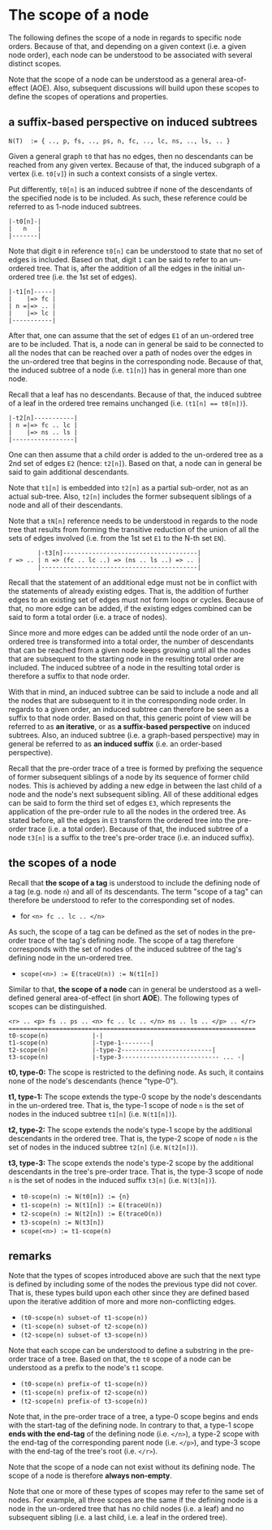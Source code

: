 
<!-- ======================================================================= -->
# The scope of a node

The following defines the scope of a node in regards to specific node orders.
Because of that, and depending on a given context (i.e. a given node order),
each node can be understood to be associated with several distinct scopes.

Note that the scope of a node can be understood as a general area-of-effect
(AOE). Also, subsequent discussions will build upon these scopes to define
the scopes of operations and properties.

<!-- ======================================================================= -->
## a suffix-based perspective on induced subtrees

```
N(T)  := { .., p, fs, .., ps, n, fc, .., lc, ns, .., ls, .. }
```

Given a general graph `t0` that has no edges, then no descendants can be
reached from any given vertex. Because of that, the induced subgraph of
a vertex (i.e. `t0[v]`) in such a context consists of a single vertex.

Put differently, `t0[n]` is an induced subtree if none of the descendants
of the specified node is to be included. As such, these reference could be
referred to as 1-node induced subtrees.

```
|-t0[n]-|
|   n   |
|-------|
```

Note that digit `0` in reference `t0[n]` can be understood to state that
no set of edges is included. Based on that, digit `1` can be said to refer
to an un-ordered tree. That is, after the addition of all the edges in the
initial un-ordered tree (i.e. the 1st set of edges).

```
|-t1[n]-----|
|    |=> fc |
| n =|=> .. |
|    |=> lc |
|-----------|
```

After that, one can assume that the set of edges `E1` of an un-ordered tree
are to be included. That is, a node can in general be said to be connected to
all the nodes that can be reached over a path of nodes over the edges in the
un-ordered tree that begins in the corresponding node. Because of that, the
induced subtree of a node (i.e. `t1[n]`) has in general more than one node.

Recall that a leaf has no descendants. Because of that, the induced subtree
of a leaf in the ordered tree remains unchanged (i.e. `(t1[n] == t0[n])`).

```
|-t2[n]-----------|
| n =|=> fc .. lc |
|    |=> ns .. ls |
|-----------------|
```

One can then assume that a child order is added to the un-ordered tree as a
2nd set of edges `E2` (hence: `t2[n]`). Based on that, a node can in general
be said to gain additional descendants.

Note that `t1[n]` is embedded into `t2[n]` as a partial sub-order, not as an
actual sub-tree. Also, `t2[n]` includes the former subsequent siblings of a
node and all of their descendants.

Note that a `tN[n]` reference needs to be understood in regards to the node
tree that results from forming the transitive reduction of the union of all
the sets of edges involved (i.e. from the 1st set `E1` to the N-th set `EN`).

```
        |-t3[n]-------------------------------------|
r => .. | n => (fc .. lc ..) => (ns .. ls ..) => .. |
        |-------------------------------------------|
```

Recall that the statement of an additional edge must not be in conflict with
the statements of already existing edges. That is, the addition of further
edges to an existing set of edges must not form loops or cycles. Because of
that, no more edge can be added, if the existing edges combined can be said
to form a total order (i.e. a trace of nodes).

Since more and more edges can be added until the node order of an un-ordered
tree is transformed into a total order, the number of descendants that can be
reached from a given node keeps growing until all the nodes that are subsequent
to the starting node in the resulting total order are included. The induced
subtree of a node in the resulting total order is therefore a suffix to that
node order.

With that in mind, an induced subtree can be said to include a node and all
the nodes that are subsequent to it in the corresponding node order. In regards
to a given order, an induced subtree can therefore be seen as a suffix to that
node order. Based on that, this generic point of view will be referred to as
**an iterative**, or as **a suffix-based perspective** on induced subtrees.
Also, an induced subtree (i.e. a graph-based perspective) may in general be
referred to as **an induced suffix** (i.e. an order-based perspective).

Recall that the pre-order trace of a tree is formed by prefixing the sequence
of former subsequent siblings of a node by its sequence of former child nodes.
This is achieved by adding a new edge in between the last child of a node and
the node's next subsequent sibling. All of these additional edges can be said
to form the third set of edges `E3`, which represents the application of the
pre-order rule to all the nodes in the ordered tree. As stated before, all the
edges in `E3` transform the ordered tree into the pre-order trace (i.e. a total
order). Because of that, the induced subtree of a node `t3[n]` is a suffix to
the tree's pre-order trace (i.e. an induced suffix).

<!-- ======================================================================= -->
## the scopes of a node

Recall that **the scope of a tag** is understood to include the defining node
of a tag (e.g. node `n`) and all of its descendants. The term "scope of a tag"
can therefore be understood to refer to the corresponding set of nodes.

* for `<n> fc .. lc .. </n>`

As such, the scope of a tag can be defined as the set of nodes in the pre-order
trace of the tag's defining node. The scope of a tag therefore corresponds with
the set of nodes of the induced subtree of the tag's defining node in the
un-ordered tree.

* `scope(<n>) := E(traceU(n)) := N(t1[n])`

Similar to that, **the scope of a node** can in general be understood as
a well-defined general area-of-effect (in short **AOE**). The following
types of scopes can be distinguished.

```
<r> .. <p> fs .. ps .. <n> fc .. lc .. </n> ns .. ls .. </p> .. </r>
====================================================================
t0-scope(n)            |-|
t1-scope(n)            |-type-1--------|
t2-scope(n)            |-type-2-------------------------|
t3-scope(n)            |-type-3--------------------------- ... -|
```

**t0, type-0:** The scope is restricted to the defining node.
As such, it contains none of the node's descendants (hence "type-0").

**t1, type-1:** The scope extends the type-0 scope by the node's descendants
in the un-ordered tree. That is, the type-1 scope of node `n` is the set of
nodes in the induced subtree `t1[n]` (i.e. `N(t1[n])`).

**t2, type-2:** The scope extends the node's type-1 scope by the additional
descendants in the ordered tree. That is, the type-2 scope of node `n` is
the set of nodes in the induced subtree `t2[n]` (i.e. `N(t2[n])`).

**t3, type-3:** The scope extends the node's type-2 scope by the additional
descendants in the tree's pre-order trace. That is, the type-3 scope of node
`n` is the set of nodes in the induced suffix `t3[n]` (i.e. `N(t3[n])`).

* `t0-scope(n) := N(t0[n]) := {n}`
* `t1-scope(n) := N(t1[n]) := E(traceU(n))`
* `t2-scope(n) := N(t2[n]) := E(traceO(n))`
* `t3-scope(n) := N(t3[n])`
* `scope(<n>) := t1-scope(n)`

<!-- ======================================================================= -->
## remarks

Note that the types of scopes introduced above are such that the next type is
defined by including some of the nodes the previous type did not cover. That
is, these types build upon each other since they are defined based upon the
iterative addition of more and more non-conflicting edges.

* `(t0-scope(n) subset-of t1-scope(n))`
* `(t1-scope(n) subset-of t2-scope(n))`
* `(t2-scope(n) subset-of t3-scope(n))`

Note that each scope can be understood to define a substring in the pre-order
trace of a tree. Based on that, the `t0` scope of a node can be understood as
a prefix to the node's `t1` scope.

* `(t0-scope(n) prefix-of t1-scope(n))`
* `(t1-scope(n) prefix-of t2-scope(n))`
* `(t2-scope(n) prefix-of t3-scope(n))`

Note that, in the pre-order trace of a tree, a type-0 scope begins and ends
with the start-tag of the defining node. In contrary to that, a type-1 scope
**ends with the end-tag** of the defining node (i.e. `</n>`), a type-2 scope
with the end-tag of the corresponding parent node (i.e. `</p>`), and type-3
scope with the end-tag of the tree's root (i.e. `</r>`).

Note that the scope of a node can not exist without its defining node.
The scope of a node is therefore **always non-empty**.

Note that one or more of these types of scopes may refer to the same set of
nodes. For example, all three scopes are the same if the defining node is
a node in the un-ordered tree that has no child nodes (i.e. a leaf) and no
subsequent sibling (i.e. a last child, i.e. a leaf in the ordered tree).
